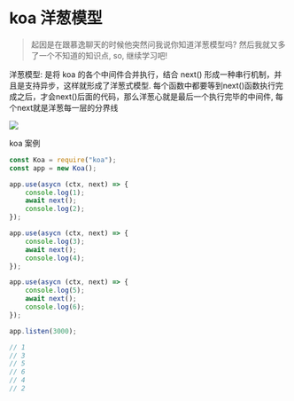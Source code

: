<!--
Created: Mon May 25 2020 20:31:52 GMT+0800 (中国标准时间)
Modified: Mon May 25 2020 20:31:52 GMT+0800 (中国标准时间)
-->
<!-- js -->

# koa 洋葱模型

> 起因是在跟慕逸聊天的时候他突然问我说你知道洋葱模型吗? 然后我就又多了一个不知道的知识点, so, 继续学习吧!

洋葱模型: 是将 koa 的各个中间件合并执行，结合 next() 形成一种串行机制，并且是支持异步，这样就形成了洋葱式模型. 每个函数中都要等到next()函数执行完成之后，才会next()后面的代码，那么洋葱心就是最后一个执行完毕的中间件, 每个next就是洋葱每一层的分界线

![](https://user-gold-cdn.xitu.io/2018/9/26/1661448ce8e66d5c?imageView2/0/w/1280/h/960/format/webp/ignore-error/1)

koa 案例
```js
const Koa = require("koa");
const app = new Koa();

app.use(asycn (ctx, next) => {
    console.log(1);
    await next();
    console.log(2);
});

app.use(asycn (ctx, next) => {
    console.log(3);
    await next();
    console.log(4);
});

app.use(asycn (ctx, next) => {
    console.log(5);
    await next();
    console.log(6);
});

app.listen(3000);

// 1
// 3
// 5
// 6
// 4
// 2
```